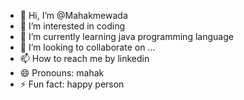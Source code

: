 - 👋 Hi, I’m @Mahakmewada
- 👀 I’m interested in coding 
- 🌱 I’m currently learning java programming language 
- 💞️ I’m looking to collaborate on ...
- 📫 How to reach me by linkedin
- 😄 Pronouns: mahak
- ⚡ Fun fact: happy person

<!---
Mahakmewada/Mahakmewada is a ✨ special ✨ repository because its `README.md` (this file) appears on your GitHub profile.
You can click the Preview link to take a look at your changes.
--->
